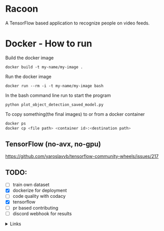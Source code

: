 # Racoon

A TensorFlow based application to recognize people on video feeds.

# Docker - How to run
Build the docker image

`docker build -t my-name/my-image .`

Run the docker image

`docker run --rm -i -t my-name/my-image bash`

In the bash command line run to start the program

`python plot_object_detection_saved_model.py`

To copy something(the final images) to or from a docker container

```bash
docker ps
docker cp <file path> <container id>:<destination path>
```

## TensorFlow (no-avx, no-gpu)
https://github.com/yaroslavvb/tensorflow-community-wheels/issues/217

## TODO:
- [ ] train own dataset
- [x] dockerize for deployment
- [ ] code quality with codacy
- [x] tensorflow
- [ ] pr based contributing
- [ ] discord webhook for results

<details>
<summary>Links</summary>

### Links
<details>
<summary>usbipd</summary>

https://github.com/dorssel/usbipd-win
https://github.com/dorssel/usbipd-win/wiki/WSL-support
https://github.com/dorssel/usbipd-win/issues/264
</details>



</details>